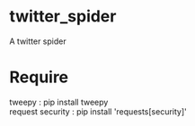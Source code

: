 # twitter_spider
A twitter spider

# Require
tweepy : pip install tweepy<br>
request security : pip install 'requests[security]'
